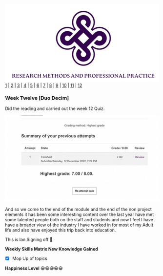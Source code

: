 ![Logo](Images/Logo.png)
[1](/MyPortfolio/RMPP/Unit01.html) | [2](/MyPortfolio/RMPP/Unit02.html) | [3](/MyPortfolio/RMPP/Unit03.html) | [4](/MyPortfolio/RMPP/Unit04.html) | [5](/MyPortfolio/RMPP/Unit05.html) | [6](/MyPortfolio/RMPP/Unit06.html) | [7](/MyPortfolio/RMPP/Unit07.html) | [8](/MyPortfolio/RMPP/Unit08.html) | [9](/MyPortfolio/RMPP/Unit09.html) | [10](/MyPortfolio/RMPP/Unit10.html) | [11](/MyPortfolio/RMPP/Unit11.html) | [12](/MyPortfolio/RMPP/Unit12.html)

### Week Twelve [Duo Decim]

Did the reading and carried out the week 12 Quiz.

![Logo](12Q.png)

And so we come to the end of the module and the end of the non project elements it has been some interesting content over the last year have met some talented people both on the staff and students and now I feel I have have a broader view of the industry I have worked in for most of my Adult life and also have enjoyed this trip back into education.

This is Ian Signing off 🥳

**Weekly Skills Matrix New Knowledge Gained**

- [x] Mop Up of topics

**Happiness Level**
😀😀😀😀😀

